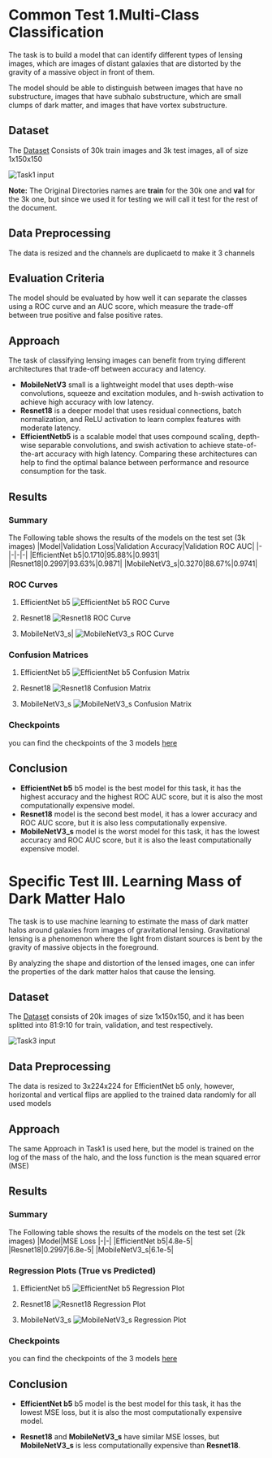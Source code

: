 # Common Test 1.Multi-Class Classification
The task is to build a model that can identify different types of lensing images, which are images of distant galaxies that are distorted by the gravity of a massive object in front of them. 

The model should be able to distinguish between images that have no substructure, images that have subhalo substructure, which are small clumps of dark matter, and images that have vortex substructure.

## Dataset
The [Dataset](https://drive.google.com/file/d/1B_UZtU4W65ZViTJsLeFfvK-xXCYUhw2A/view) Consists of 30k train images and 3k test images, all of size 1x150x150

![Task1 input](https://github.com/0ssamaak0/ML4SCI-GSOC23-Tests/blob/master/imgs/Task1.png?raw=true)

**Note:** The Original Directories names are **train** for the 30k one and **val** for the 3k one, but since we used it for testing we will call it test for the rest of the document.

## Data Preprocessing
The data is resized and the channels are duplicaetd to make it 3 channels

## Evaluation Criteria
The model should be evaluated by how well it can separate the classes using a ROC curve and an AUC score, which measure the trade-off between true positive and false positive rates.

## Approach
The task of classifying lensing images can benefit from trying different architectures that trade-off between accuracy and latency.
- **MobileNetV3** small is a lightweight model that uses depth-wise convolutions, squeeze and excitation modules, and h-swish activation to achieve high accuracy with low latency. 
- **Resnet18** is a deeper model that uses residual connections, batch normalization, and ReLU activation to learn complex features with moderate latency. 
- **EfficientNetb5** is a scalable model that uses compound scaling, depth-wise separable convolutions, and swish activation to achieve state-of-the-art accuracy with high latency. Comparing these architectures can help to find the optimal balance between performance and resource consumption for the task.

## Results
### Summary
The Following table shows the results of the models on the test set (3k images)
|Model|Validation Loss|Validation Accuracy|Validation ROC AUC|
|-|-|-|-|
|EfficientNet b5|0.1710|95.88%|0.9931|
|Resnet18|0.2997|93.63%|0.9871|
|MobileNetV3_s|0.3270|88.67%|0.9741|

### ROC Curves

1. EfficientNet b5
![EfficientNet b5 ROC Curve](https://github.com/0ssamaak0/ML4SCI-GSOC23-Tests/blob/master/imgs/EffNetb5_ROC.png?raw=true)

2. Resnet18
![Resnet18 ROC Curve](https://github.com/0ssamaak0/ML4SCI-GSOC23-Tests/blob/master/imgs/Resnet18_ROC.png?raw=true)

3. MobileNetV3_s|
![MobileNetV3_s ROC Curve](https://github.com/0ssamaak0/ML4SCI-GSOC23-Tests/blob/master/imgs/MobileNetV3_ROC.png?raw=true)

### Confusion Matrices
<!-- make 2 images in one row -->


1. EfficientNet b5 
![EfficientNet b5 Confusion Matrix](https://github.com/0ssamaak0/ML4SCI-GSOC23-Tests/blob/master/imgs/EffNetb5_confusion_matrix.png?raw=true)

2. Resnet18 
![Resnet18 Confusion Matrix](https://github.com/0ssamaak0/ML4SCI-GSOC23-Tests/blob/master/imgs/Resnet18_confusion_matrix.png?raw=true)

3. MobileNetV3_s
![MobileNetV3_s Confusion Matrix](https://github.com/0ssamaak0/ML4SCI-GSOC23-Tests/blob/master/imgs/MobileNetV3_confusion_matrix.png?raw=true)

### Checkpoints
you can find the checkpoints of the 3 models [here](https://drive.google.com/drive/folders/1yjNUPtligEerNZlvzEfXuK-SqP5kNwvm?usp=share_link)
## Conclusion
- **EfficientNet b5** b5 model is the best model for this task, it has the highest accuracy and the highest ROC AUC score, but it is also the most computationally expensive model. 
- **Resnet18** model is the second best model, it has a lower accuracy and ROC AUC score, but it is also less computationally expensive. 
- **MobileNetV3_s** model is the worst model for this task, it has the lowest accuracy and ROC AUC score, but it is also the least computationally expensive model.

# Specific Test III. Learning Mass of Dark Matter Halo 
The task is to use machine learning to estimate the mass of dark matter halos around galaxies from images of gravitational lensing. Gravitational lensing is a phenomenon where the light from distant sources is bent by the gravity of massive objects in the foreground. 

By analyzing the shape and distortion of the lensed images, one can infer the properties of the dark matter halos that cause the lensing. 
## Dataset
The [Dataset](https://drive.google.com/file/d/1hu472ALwGPBcTCXSAM0VoCWmTktg9j-j/view) consists of 20k images of size 1x150x150, and it has been splitted into 81:9:10 for train, validation, and test respectively.

![Task3 input](https://github.com/0ssamaak0/ML4SCI-GSOC23-Tests/blob/master/imgs/Task3.png?raw=true)
## Data Preprocessing
The data is resized to 3x224x224 for EfficientNet b5 only, however, horizontal and vertical flips are applied to the trained data randomly for all used models

## Approach
The same Approach in Task1 is used here, but the model is trained on the log of the mass of the halo, and the loss function is the mean squared error (MSE)

## Results
### Summary
The Following table shows the results of the models on the test set (2k images)
|Model|MSE Loss
|-|-|
|EfficientNet b5|4.8e-5|
|Resnet18|0.2997|6.8e-5|
|MobileNetV3_s|6.1e-5|

### Regression Plots (True vs Predicted)
1. EfficientNet b5
![EfficientNet b5 Regression Plot](https://github.com/0ssamaak0/ML4SCI-GSOC23-Tests/blob/master/imgs/Effnetb5_Reg.png?raw=true)

2. Resnet18
![Resnet18 Regression Plot](https://github.com/0ssamaak0/ML4SCI-GSOC23-Tests/blob/master/imgs/MobileNetV3_Reg.png?raw=true)

3. MobileNetV3_s
![MobileNetV3_s Regression Plot](https://github.com/0ssamaak0/ML4SCI-GSOC23-Tests/blob/master/imgs/Resnet18_Reg.png?raw=true)

### Checkpoints
you can find the checkpoints of the 3 models [here](https://drive.google.com/drive/folders/1Tmoi57-YvGRfJjatPR4xRGxAUE_-tUzX?usp=share_link)

## Conclusion
- **EfficientNet b5** b5 model is the best model for this task, it has the lowest MSE loss, but it is also the most computationally expensive model.

- **Resnet18** and **MobileNetV3_s** have similar MSE losses, but **MobileNetV3_s** is less computationally expensive than **Resnet18**.

